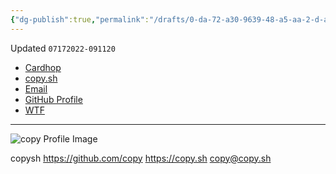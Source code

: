 ```yaml
---
{"dg-publish":true,"permalink":"/drafts/0-da-72-a30-9639-48-a5-aa-2-d-a55-f92567062/","dgHomeLink":true,"dgPassFrontmatter":false}
---
```


Updated `07172022-091120`

- [Cardhop](x-cardhop://show?id=contact:6E57E4C7-5E71-4B50-B66D-6C82709B1CD8&contact=Copysh)
- [copy.sh](https://copy.sh)
- [Email](mailto:copy@copy.sh) 
- [GitHub Profile](https://github.com/copy)
- [WTF](https://davidblue.wtf/drafts/0DA72A30-9639-48A5-AA2D-A55F92567062.html)

---

![copy Profile Image](https://i.snap.as/eLSQ8vkv.png)

copysh
https://github.com/copy
https://copy.sh
copy@copy.sh